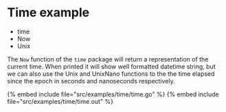 # Time example

* time
* Now
* Unix


The `Now` function of the `time` package will return a representation of the current time.
When printed it will show well formatted datetime string, but we can also use the Unix and UnixNano functions
to the the time elapsed since the epoch in seconds and nanoseconds respectively.


{% embed include file="src/examples/time/time.go" %}
{% embed include file="src/examples/time/time.out" %}



